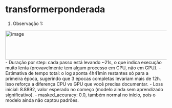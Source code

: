 # transformerponderada


1) Observação 1:
<img width="1505" height="91" alt="image" src="https://github.com/user-attachments/assets/5b5399b7-d471-404f-938d-a9721615d3bb" />
- Duração por step: cada passo está levando ~21s, o que indica execução muito lenta (provavelmente tem algum processo em CPU, não em GPU).
- Estimativa de tempo total: o log aponta 4h41min restantes só para a primeira época, sugerindo que 3 épocas completas levariam mais de 12h. Isso    reforça a diferença CPU vs GPU que você precisa documentar.
- Loss inicial: 8.8892, valor esperado no começo (modelo ainda sem aprendizado significativo).
- masked_accuracy: 0.0, também normal no início, pois o modelo ainda não captou padrões.

